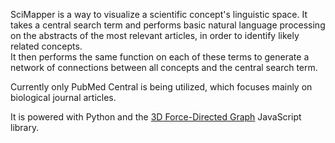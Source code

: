 SciMapper is a way to visualize a scientific concept's linguistic space.
It takes a central search term and performs basic natural language processing on the abstracts of the most relevant articles, in order to identify likely related concepts.  
It then performs the same function on each of these terms to generate a network of connections between all concepts and the central search term.

Currently only PubMed Central is being utilized, which focuses mainly on biological journal articles.

It is powered with Python and the [3D Force-Directed Graph](https://github.com/vasturiano/3d-force-graph) JavaScript library.   